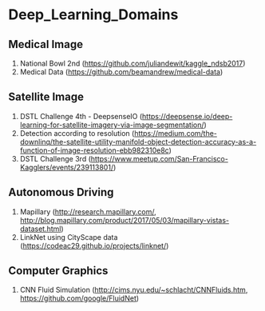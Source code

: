 # Deep_Learning_Domains

## Medical Image

1. National Bowl 2nd (https://github.com/juliandewit/kaggle_ndsb2017)
2. Medical Data (https://github.com/beamandrew/medical-data)

## Satellite Image 

1. DSTL Challenge 4th - DeepsenseIO (https://deepsense.io/deep-learning-for-satellite-imagery-via-image-segmentation/)
2. Detection according to resolution (https://medium.com/the-downlinq/the-satellite-utility-manifold-object-detection-accuracy-as-a-function-of-image-resolution-ebb982310e8c)
3. DSTL Challenge 3rd (https://www.meetup.com/San-Francisco-Kagglers/events/239113801/)

## Autonomous Driving

1. Mapillary (http://research.mapillary.com/, http://blog.mapillary.com/product/2017/05/03/mapillary-vistas-dataset.html)
2. LinkNet using CityScape data (https://codeac29.github.io/projects/linknet/)

## Computer Graphics

1. CNN Fluid Simulation (http://cims.nyu.edu/~schlacht/CNNFluids.htm, https://github.com/google/FluidNet)
